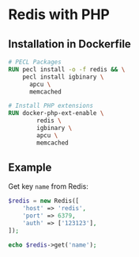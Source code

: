 # Redis with PHP

## Installation in Dockerfile

```Dockerfile
# PECL Packages
RUN pecl install -o -f redis && \
    pecl install igbinary \
      apcu \
      memcached

# Install PHP extensions
RUN docker-php-ext-enable \
        redis \
        igbinary \
        apcu \
        memcached
```

## Example

Get key `name` from Redis:

```php
$redis = new Redis([
    'host' => 'redis',
    'port' => 6379,
    'auth' => ['123123'],
]);

echo $redis->get('name');
```
